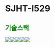 # SJHT-I529

<h2 style="color: green">기술스택</h2>
<img src="https://img.shields.io/badge/java-ECD53F?style=flat&logo=&logoColor=white"/><img src="https://img.shields.io/badge/Spring-바탕색?style=flat&logo=&logoColor=white"/><img src="https://img.shields.io/badge/JS(ES6)-0094F5?style=flat&logo=&logoColor=white"/><img src="https://img.shields.io/badge/CSS(SCSS)-EF2D5E?style=flat&logo=&logoColor=white"/><img src="https://img.shields.io/badge/Vue.js-FF9E0F?style=flat&logo=&logoColor=white"/>
